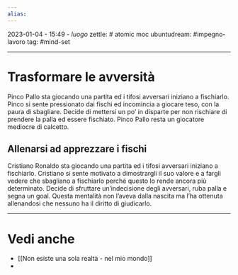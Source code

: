 ```yaml
---
alias: 
---
```

2023-01-04 - 15:49 - *luogo*
zettle: # atomic moc
ubuntudream: #impegno-lavoro 
tag: #mind-set 

---
# Trasformare le avversità
Pinco Pallo sta giocando una partita ed i tifosi avversari iniziano a fischiarlo.
Pinco si sente pressionato dai fischi ed incomincia a giocare teso, con la paura di sbagliare.
Decide di mettersi un po’ in disparte per non rischiare di prendere la palla ed essere fischiato.
Pinco Pallo resta un giocatore mediocre di calcetto.


## Allenarsi ad apprezzare i fischi
Cristiano Ronaldo sta giocando una partita ed i tifosi avversari iniziano a fischiarlo.
Cristiano si sente motivato a dimostrargli il suo valore e a fargli vedere che sbagliano a fischiarlo perché questo lo rende ancora più determinato.
Decide di sfruttare un’indecisione degli avversari, ruba palla e segna un goal.
Questa mentalità non l’aveva dalla nascita ma l’ha ottenuta allenandosi che nessuno ha il diritto di giudicarlo.



---
# Vedi anche
- [[Non esiste una sola realtà - nel mio mondo]]
- 